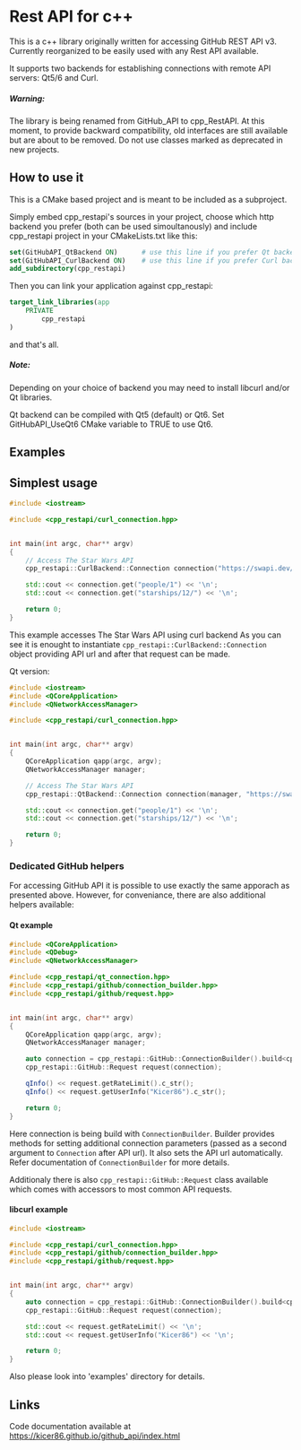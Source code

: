 
# Rest API for c++

This is a c++ library originally written for accessing GitHub REST API v3.
Currently reorganized to be easily used with any Rest API available.

It supports two backends for establishing connections with remote API servers:
Qt5/6 and Curl.

##### Warning:
The library is being renamed from GitHub_API to cpp_RestAPI.
At this moment, to provide backward compatibility, old interfaces are still available but are about to be removed.
Do not use classes marked as deprecated in new projects.

## How to use it

This is a CMake based project and is meant to be included as a subproject.

Simply embed cpp_restapi's sources in your project,
choose which http backend you prefer (both can be used simoultanously) and include cpp_restapi project in your CMakeLists.txt like this:

```cmake
set(GitHubAPI_QtBackend ON)      # use this line if you prefer Qt backend
set(GitHubAPI_CurlBackend ON)    # use this line if you prefer Curl backend
add_subdirectory(cpp_restapi)
```

Then you can link your application against cpp_restapi:

```cmake
target_link_libraries(app
    PRIVATE
        cpp_restapi
)
```

and that's all.

##### Note:
Depending on your choice of backend you may need to install libcurl and/or Qt libraries.

Qt backend can be compiled with Qt5 (default) or Qt6.
Set GitHubAPI_UseQt6 CMake variable to TRUE to use Qt6.


## Examples

## Simplest usage

```c++
#include <iostream>

#include <cpp_restapi/curl_connection.hpp>


int main(int argc, char** argv)
{
    // Access The Star Wars API
    cpp_restapi::CurlBackend::Connection connection("https://swapi.dev/api", {});

    std::cout << connection.get("people/1") << '\n';
    std::cout << connection.get("starships/12/") << '\n';

    return 0;
}
```

This example accesses The Star Wars API using curl backend
As you can see it is enought to instantiate `cpp_restapi::CurlBackend::Connection` object providing API url and after that request can be made.

Qt version:
```c++
#include <iostream>
#include <QCoreApplication>
#include <QNetworkAccessManager>

#include <cpp_restapi/curl_connection.hpp>


int main(int argc, char** argv)
{
    QCoreApplication qapp(argc, argv);
    QNetworkAccessManager manager;

    // Access The Star Wars API
    cpp_restapi::QtBackend::Connection connection(manager, "https://swapi.dev/api", {});

    std::cout << connection.get("people/1") << '\n';
    std::cout << connection.get("starships/12/") << '\n';

    return 0;
}
```

### Dedicated GitHub helpers

For accessing GitHub API it is possible to use exactly the same apporach as presented above.
However, for conveniance, there are also additional helpers available:

#### Qt example

```c++
#include <QCoreApplication>
#include <QDebug>
#include <QNetworkAccessManager>

#include <cpp_restapi/qt_connection.hpp>
#include <cpp_restapi/github/connection_builder.hpp>
#include <cpp_restapi/github/request.hpp>


int main(int argc, char** argv)
{
    QCoreApplication qapp(argc, argv);
    QNetworkAccessManager manager;

    auto connection = cpp_restapi::GitHub::ConnectionBuilder().build<cpp_restapi::QtBackend::Connection>(manager);
    cpp_restapi::GitHub::Request request(connection);

    qInfo() << request.getRateLimit().c_str();
    qInfo() << request.getUserInfo("Kicer86").c_str();

    return 0;
}
```

Here connection is being build with `ConnectionBuilder`. Builder provides methods for setting additional connection parameters (passed as a second argument to `Connection` after API url).
It also sets the API url automatically.
Refer documentation of `ConnectionBuilder` for more details.

Additionaly there is also `cpp_restapi::GitHub::Request` class available which comes with accessors to most common API requests.

#### libcurl example

```c++
#include <iostream>

#include <cpp_restapi/curl_connection.hpp>
#include <cpp_restapi/github/connection_builder.hpp>
#include <cpp_restapi/github/request.hpp>


int main(int argc, char** argv)
{
    auto connection = cpp_restapi::GitHub::ConnectionBuilder().build<cpp_restapi::CurlBackend::Connection>();
    cpp_restapi::GitHub::Request request(connection);

    std::cout << request.getRateLimit() << '\n';
    std::cout << request.getUserInfo("Kicer86") << '\n';

    return 0;
}
```

Also please look into 'examples' directory for details.

## Links

Code documentation available at https://kicer86.github.io/github_api/index.html
